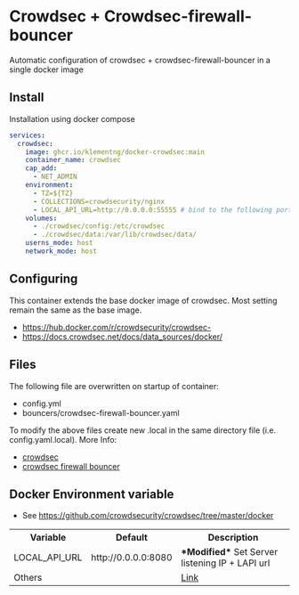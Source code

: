 # Crowdsec + Crowdsec-firewall-bouncer
Automatic configuration of crowdsec + crowdsec-firewall-bouncer in a single docker image

## Install
Installation using docker compose 
```yaml
services:
  crowdsec:
    image: ghcr.io/klementng/docker-crowdsec:main
    container_name: crowdsec
    cap_add:
      - NET_ADMIN
    environment:
      - TZ=${TZ}
      - COLLECTIONS=crowdsecurity/nginx
      - LOCAL_API_URL=http://0.0.0.0:55555 # bind to the following port
    volumes:
      - ./crowdsec/config:/etc/crowdsec
      - ./crowdsec/data:/var/lib/crowdsec/data/
    userns_mode: host
    network_mode: host
```

## Configuring
This container extends the base docker image of crowdsec. Most setting remain the same as the base image. 
  - https://hub.docker.com/r/crowdsecurity/crowdsec- 
  - https://docs.crowdsec.net/docs/data_sources/docker/


## Files
The following file are overwritten on startup of container:
 - config.yml
 - bouncers/crowdsec-firewall-bouncer.yaml
 
To modify the above files create new .local in the same directory file (i.e. config.yaml.local). More Info:
 - [crowdsec](https://docs.crowdsec.net/docs/configuration/crowdsec_configuration/)
 - [crowdsec firewall bouncer](https://docs.crowdsec.net/u/bouncers/firewall/)


## Docker Environment variable  

- See https://github.com/crowdsecurity/crowdsec/tree/master/docker

<table>
  <tr>
    <th>Variable</th>
    <th>Default</th>
    <th>Description</th>
  </tr>
  <tr>
    <td>LOCAL_API_URL</td>
    <td>http://0.0.0.0:8080</td>
    <td><b>*Modified*</b> Set Server listening IP + LAPI url </td>
  </tr>
<tr>
    <td>Others</td>
    <td></td>
    <td><a href="https://github.com/crowdsecurity/crowdsec/blob/master/docker/README.md#environment-variables">Link</a></td>
  </tr>
</table>